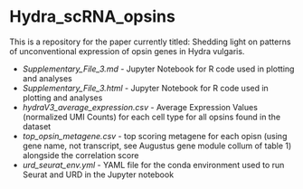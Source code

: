 # Hydra_scRNA_opsins
This is a repository for the paper currently titled: Shedding light on patterns of unconventional expression of opsin genes in Hydra vulgaris. 

- *Supplementary_File_3.md* - Jupyter Notebook for R code used in plotting and analyses
- *Supplementary_File_3.html* - Jupyter Notebook for R code used in plotting and analyses
- *hydraV3_average_expression.csv* - Average Expression Values (normalized UMI Counts) for each cell type for all opsins found in the dataset 
- *top_opsin_metagene.csv* - top scoring metagene for each opisn (using gene name, not transcript, see Augustus gene module collum of table 1) alongside the correlation score
- *urd_seurat_env.yml* - YAML file for the conda environment used to run Seurat and URD in the Jupyter notebook
  
